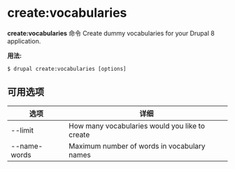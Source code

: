 # create:vocabularies
**create:vocabularies** 命令 Create dummy vocabularies for your Drupal 8 application.

**用法:**
```
$ drupal create:vocabularies [options] 
```

## 可用选项
选项 | 详细
-------|-------------
--limit | How many vocabularies would you like to create
--name-words | Maximum number of words in vocabulary names
